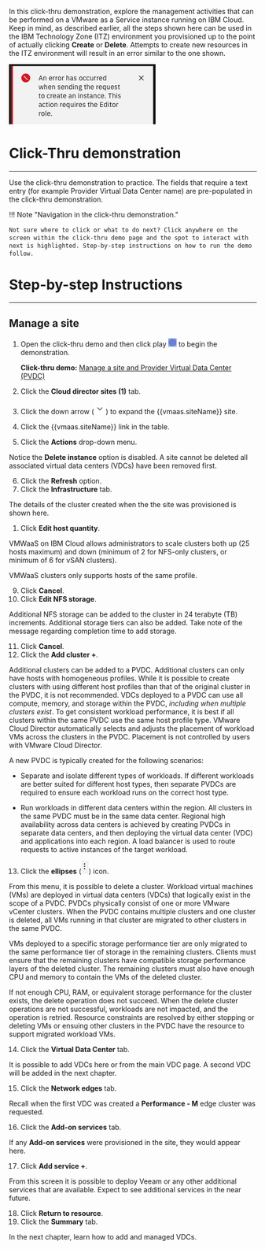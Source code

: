 In this click-thru demonstration, explore the management activities that can be performed on a VMware as a Service instance running on IBM Cloud. Keep in mind, as described earlier, all the steps shown here can be used in the IBM Technology Zone (ITZ) environment you provisioned up to the point of actually clicking **Create** or **Delete**. Attempts to create new resources in the ITZ environment will result in an error similar to the one shown.

![](_attachments/CreateFailure.png)

#
# Click-Thru demonstration
-----------------------------

 Use the click-thru demonstration to practice. The fields that require a text entry (for example Provider Virtual Data Center name) are pre-populated in the click-thru demonstration. 

!!! Note "Navigation in the click-thru demonstration."
    
    Not sure where to click or what to do next? Click anywhere on the screen within the click-thru demo page and the spot to interact with next is highlighted. Step-by-step instructions on how to run the demo follow.

#
# Step-by-step Instructions
----------------------

##
## Manage a site

1. Open the click-thru demo and then click play ![](_attachments/ClickThruPlayButton.png) to begin the demonstration.

     **Click-thru demo:** <a href="https://ibm.github.io/SalesEnablement-test-repo/includes/VMaaS-explore-pvdc/index.html" target ="_blank">Manage a site and Provider Virtual Data Center (PVDC)</a>

2. Click the **Cloud director sites (1)** tab.
3. Click the down arrow (![](_attachments/downArrow.png)) to expand the {{vmaas.siteName}} site.
4. Click the {{vmaas.siteName}} link in the table.
5. Click the **Actions** drop-down menu.
   
Notice the **Delete instance** option is disabled. A site cannot be deleted all associated virtual data centers (VDCs) have been removed first.

6. Click the **Refresh** option.
7. Click the **Infrastructure** tab.
   
The details of the cluster created when the the site was provisioned is shown here. 

1. Click **Edit host quantity**.

VMWaaS on IBM Cloud allows administrators to scale clusters both up (25 hosts maximum) and down (minimum of 2 for NFS-only clusters, or minimum of 6 for vSAN clusters).

VMWaaS clusters only supports hosts of the same profile.

9. Click **Cancel**.
10. Click **Edit NFS storage**.

Additional NFS storage can be added to the cluster in 24 terabyte (TB) increments. Additional storage tiers can also be added. Take note of the message regarding completion time to add storage.

11. Click **Cancel**.
12. Click the **Add cluster +**.

Additional clusters can be added to a PVDC. Additional clusters can only have hosts with homogeneous profiles. While it is possible to create clusters with using different host profiles than that of the original cluster in the PVDC, it is not recommended. VDCs deployed to a PVDC can use all compute, memory, and storage within the PVDC, *including when multiple clusters exist*. To get consistent workload performance, it is best if all clusters within the same PVDC use the same host profile type. VMware Cloud Director automatically selects and adjusts the placement of workload VMs across the clusters in the PVDC. Placement is not controlled by users with VMware Cloud Director.

A new PVDC is typically created for the following scenarios:

- Separate and isolate different types of workloads. If different workloads are better suited for different host types, then separate PVDCs are required to ensure each workload runs on the correct host type.

- Run workloads in different data centers within the region. All clusters in the same PVDC must be in the same data center. Regional high availability across data centers is achieved by creating PVDCs in separate data centers, and then deploying the virtual data center (VDC) and applications into each region. A load balancer is used to route requests to active instances of the target workload.

13.  Click the **ellipses** (![](_attachments/elipsesIcon.png)) icon.

From this menu, it is possible to delete a cluster. Workload virtual machines (VMs) are deployed in virtual data centers (VDCs) that logically exist in the scope of a PVDC. PVDCs physically consist of one or more VMware vCenter clusters. When the PVDC contains multiple clusters and one cluster is deleted, all VMs running in that cluster are migrated to other clusters in the same PVDC.

VMs deployed to a specific storage performance tier are only migrated to the same performance tier of storage in the remaining clusters. Clients must ensure that the remaining clusters have compatible storage performance layers of the deleted cluster. The remaining clusters must also have enough CPU and memory to contain the VMs of the deleted cluster.

If not enough CPU, RAM, or equivalent storage performance for the cluster exists, the delete operation does not succeed. When the delete cluster operations are not successful, workloads are not impacted, and the operation is retried. Resource constraints are resolved by either stopping or deleting VMs or ensuing other clusters in the PVDC have the resource to support migrated workload VMs.

14.  Click the **Virtual Data Center** tab.

It is possible to add VDCs here or from the main VDC page. A second VDC will be added in the next chapter.

15. Click the **Network edges** tab.
    
Recall when the first VDC was created a **Performance - M** edge cluster was requested. 

16. Click the **Add-on services** tab.

If any **Add-on services** were provisioned in the site, they would appear here. 

17. Click **Add service +**.
    
From this screen it is possible to deploy Veeam or any other additional services that are available. Expect to see additional services in the near future.

18. Click **Return to resource**.
19. Click the **Summary** tab.

In the next chapter, learn how to add and managed VDCs.